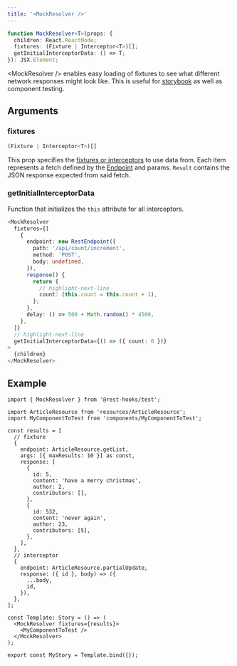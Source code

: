 ```yaml
---
title: '<MockResolver />'
---
```


```typescript
function MockResolver<T>(props: {
  children: React.ReactNode;
  fixtures: (Fixture | Interceptor<T>)[];
  getInitialInterceptorData: () => T;
}): JSX.Element;
```

&lt;MockResolver /\> enables easy loading of fixtures to see what different network responses might look like.
This is useful for [storybook](../guides/storybook.md) as well as component testing.

## Arguments

### fixtures

```ts
(Fixture | Interceptor<T>)[]
```

This prop specifies the [fixtures or interceptors](./Fixtures.md) to use data from. Each item represents a fetch defined by the
[Endpoint](/rest/api/Endpoint) and params. `Result` contains the JSON response expected from said fetch.

### getInitialInterceptorData

Function that initializes the `this` attribute for all interceptors.

```ts
<MockResolver
  fixtures={[
    {
      endpoint: new RestEndpoint({
        path: '/api/count/increment',
        method: 'POST',
        body: undefined,
      }),
      response() {
        return {
          // highlight-next-line
          count: (this.count = this.count + 1),
        };
      },
      delay: () => 500 + Math.random() * 4500,
    },
  ]}
  // highlight-next-line
  getInitialInterceptorData={() => ({ count: 0 })}
>
  {children}
</MockResolver>
```

## Example

```tsx
import { MockResolver } from '@rest-hooks/test';

import ArticleResource from 'resources/ArticleResource';
import MyComponentToTest from 'components/MyComponentToTest';

const results = [
  // fixture
  {
    endpoint: ArticleResource.getList,
    args: [{ maxResults: 10 }] as const,
    response: [
      {
        id: 5,
        content: 'have a merry christmas',
        author: 2,
        contributors: [],
      },
      {
        id: 532,
        content: 'never again',
        author: 23,
        contributors: [5],
      },
    ],
  },
  // interceptor
  {
    endpoint: ArticleResource.partialUpdate,
    response: ({ id }, body) => ({
      ...body,
      id,
    }),
  },
];

const Template: Story = () => (
  <MockResolver fixtures={results}>
    <MyComponentToTest />
  </MockResolver>
);

export const MyStory = Template.bind({});
```
